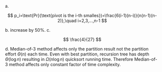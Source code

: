 a.

$$
p_i=\text{Pr}(\text{pivot is the i-th smalles})=\frac{6(i-1)(n-i)}{n(n-1)(n-2)},\quad i=2,3,...,n-1
$$

b.
increase by 50%.
c.

$$
\frac{4}{27}
$$

d.
Median-of-3 method affects only the partition result not the partition effort $\Theta(n)$ each time. Even with best partition, recursion tree has depth $\Theta(\log{n})$ resulting in $\Omega(n\log{n})$ quicksort running time. Therefore Median-of-3 method affects only constant factor of time complexity.